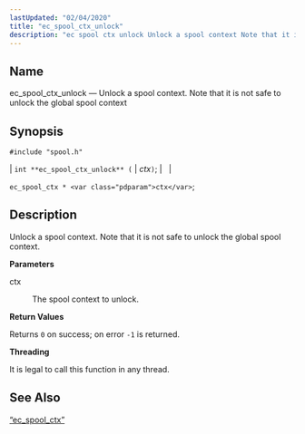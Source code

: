 ```yaml
---
lastUpdated: "02/04/2020"
title: "ec_spool_ctx_unlock"
description: "ec spool ctx unlock Unlock a spool context Note that it is not safe to unlock the global spool context int ec spool ctx unlock ctx ec spool ctx ctx Unlock a spool context Note that it is not safe to unlock the global spool context ctx The spool context..."
---
```


<a name="apis.ec_spool_ctx_unlock"></a> 
## Name

ec_spool_ctx_unlock — Unlock a spool context. Note that it is not safe to unlock the global spool context

## Synopsis

`#include "spool.h"`

| `int **ec_spool_ctx_unlock** (` | <var class="pdparam">ctx</var>`)`; |   |

`ec_spool_ctx * <var class="pdparam">ctx</var>`;<a name="idp62506336"></a> 
## Description

Unlock a spool context. Note that it is not safe to unlock the global spool context.

**<a name="idp62507600"></a> Parameters**

<dl class="variablelist">

<dt>ctx</dt>

<dd>

The spool context to unlock.

</dd>

</dl>

**<a name="idp62510320"></a> Return Values**

Returns `0` on success; on error `-1` is returned.

**<a name="idp62512128"></a> Threading**

It is legal to call this function in any thread.

<a name="idp62513232"></a> 
## See Also

[“ec_spool_ctx”](/momentum/3/3-api/structs-ec-spool-ctx)